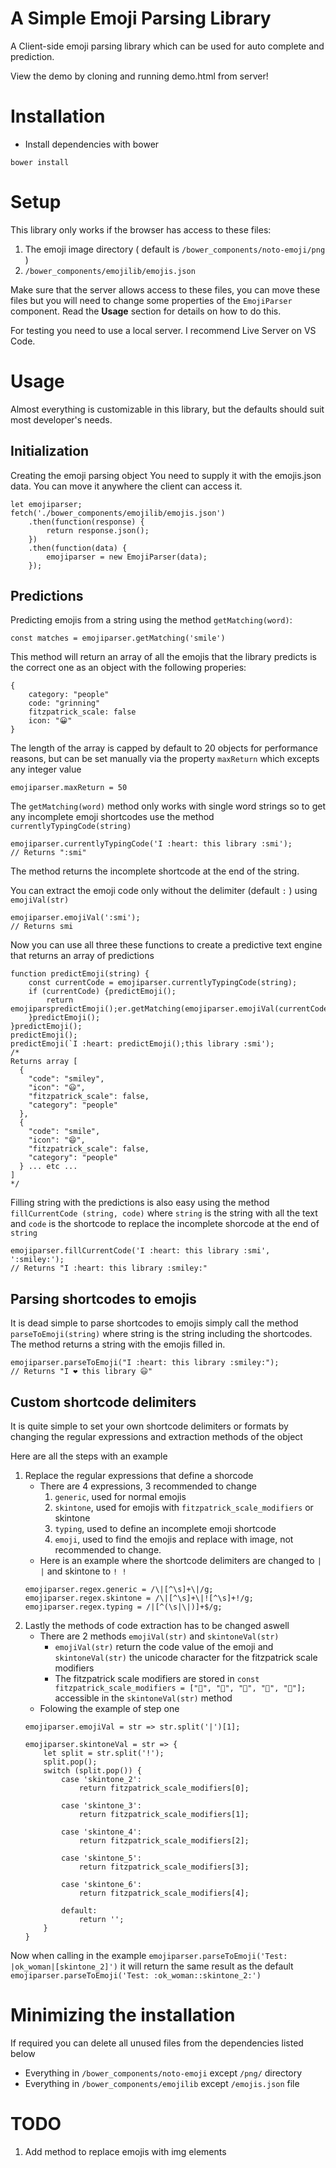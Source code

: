 # A Simple Emoji Parsing Library

A Client-side emoji parsing library which can be used for auto complete and prediction.

View the demo by cloning and running demo.html from server!

# Installation
 - Install dependencies with bower
```
bower install
```

# Setup

This library only works if the browser has access to these files:
1.  The emoji image directory ( default is ```/bower_components/noto-emoji/png``` ) 
2. ```/bower_components/emojilib/emojis.json```

Make sure that the server allows access to these files, you can move these files but you will need to change some properties of the ```EmojiParser``` component. Read the __Usage__ section for details on how to do this.

For testing you need to use a local server. I recommend Live Server on VS Code.

# Usage
Almost everything is customizable in this library, but the defaults should suit most developer's needs.

## Initialization
Creating the emoji parsing object
You need to supply it with the emojis.json data. You can move it anywhere the client can access it.
```
let emojiparser;
fetch('./bower_components/emojilib/emojis.json')
    .then(function(response) {
        return response.json();
    })
    .then(function(data) {
        emojiparser = new EmojiParser(data);
    });
```

## Predictions
Predicting emojis from a string using the method ```getMatching(word)```:
```
const matches = emojiparser.getMatching('smile')
```
This method will return an array of all the emojis that the library predicts is the correct one as an object with the following properies:
```
{
    category: "people"
    code: "grinning"
    fitzpatrick_scale: false
    icon: "😀"
}
```
The length of the array is capped by default to 20 objects for performance reasons, but can be set manually via the property ```maxReturn``` which excepts any integer value
```
emojiparser.maxReturn = 50
```
The ```getMatching(word)``` method only works with single word strings so to get any incomplete emoji shortcodes use the method ```currentlyTypingCode(string)```
```
emojiparser.currentlyTypingCode('I :heart: this library :smi');
// Returns ":smi"
```
The method returns the incomplete shortcode at the end of the string.

You can extract the emoji code only without the delimiter (default ```:``` ) using ```emojiVal(str)```
```
emojiparser.emojiVal(':smi');
// Returns smi
```

Now you can use all three these functions to create a predictive text engine that returns an array of predictions
```
function predictEmoji(string) {
    const currentCode = emojiparser.currentlyTypingCode(string);
    if (currentCode) {predictEmoji();
        return emojiparspredictEmoji();er.getMatching(emojiparser.emojiVal(currentCode));predictEmoji();
    }predictEmoji();
}predictEmoji();
predictEmoji();
predictEmoji(`I :heart: predictEmoji();this library :smi');
/* 
Returns array [
  {
    "code": "smiley",
    "icon": "😃",
    "fitzpatrick_scale": false,
    "category": "people"
  },
  {
    "code": "smile",
    "icon": "😄",
    "fitzpatrick_scale": false,
    "category": "people"
  } ... etc ...
] 
*/
```

Filling string with the predictions is also easy using the method ```fillCurrentCode (string, code)``` where ```string``` is the string with all the text and ```code``` is the shortcode to replace the incomplete shorcode at the end of ```string```
```
emojiparser.fillCurrentCode('I :heart: this library :smi', ':smiley:');
// Returns "I :heart: this library :smiley:"
```

## Parsing shortcodes to emojis
It is dead simple to parse shortcodes to emojis simply call the method ```parseToEmoji(string)``` where string is the string including the shortcodes. The method returns a string with the emojis filled in.

```
emojiparser.parseToEmoji("I :heart: this library :smiley:");
// Returns "I ❤️ this library 😃"
```

## Custom shortcode delimiters
It is quite simple to set your own shortcode delimiters or formats by changing the regular expressions and extraction methods of the object

Here are all the steps with an example

1. Replace the regular expressions that define a shorcode
    - There are 4 expressions, 3 recommended to change 
        1. ```generic```, used for normal emojis
        2. ```skintone```, used for emojis with ```fitzpatrick_scale_modifiers``` or skintone
        3. ```typing```, used to define an incomplete emoji shortcode
        4. ```emoji```, used to find the emojis and replace with image, not recommended to change.
    - Here is an example where the shortcode delimiters are changed to ```| |``` and skintone to ```! !```
    ```
    emojiparser.regex.generic = /\|[^\s]+\|/g;
    emojiparser.regex.skintone = /\|[^\s]+\|![^\s]+!/g;
    emojiparser.regex.typing = /|[^(\s|\|)]+$/g;
    ```
2. Lastly the methods of code extraction has to be changed aswell
    - There are 2 methods ```emojiVal(str)``` and ```skintoneVal(str)```
        - ```emojiVal(str)``` return the code value of the emoji and ```skintoneVal(str)``` the unicode character for the fitzpatrick scale modifiers
        - The fitzpatrick scale modifiers are stored in ```const fitzpatrick_scale_modifiers = ["🏻", "🏼", "🏽", "🏾", "🏿"];``` accessible in the ```skintoneVal(str)``` method
    - Folowing the example of step one
    ```
    emojiparser.emojiVal = str => str.split('|')[1];

    emojiparser.skintoneVal = str => {
        let split = str.split('!');
        split.pop();
        switch (split.pop()) {
            case 'skintone_2':
                return fitzpatrick_scale_modifiers[0];

            case 'skintone_3':
                return fitzpatrick_scale_modifiers[1];

            case 'skintone_4':
                return fitzpatrick_scale_modifiers[2];

            case 'skintone_5':
                return fitzpatrick_scale_modifiers[3];

            case 'skintone_6':
                return fitzpatrick_scale_modifiers[4];

            default:
                return '';
        }
    }
    ```

Now when calling in the example ```emojiparser.parseToEmoji('Test: |ok_woman|[skintone_2]')``` it will return the same result as the default ```emojiparser.parseToEmoji('Test: :ok_woman::skintone_2:')```

# Minimizing the installation
If required you can delete all unused files from the dependencies listed below
- Everything in ```/bower_components/noto-emoji``` except ```/png/``` directory
- Everything in ```/bower_components/emojilib``` except ```/emojis.json``` file

# TODO 
1. Add method to replace emojis with img elements